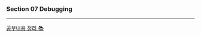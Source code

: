### Section 07 Debugging

---

[공부내용 정리 📚](https://velog.io/@gonn-i/React-%EC%99%84%EB%B2%BD%EA%B0%80%EC%9D%B4%EB%93%9C-Section-7)
